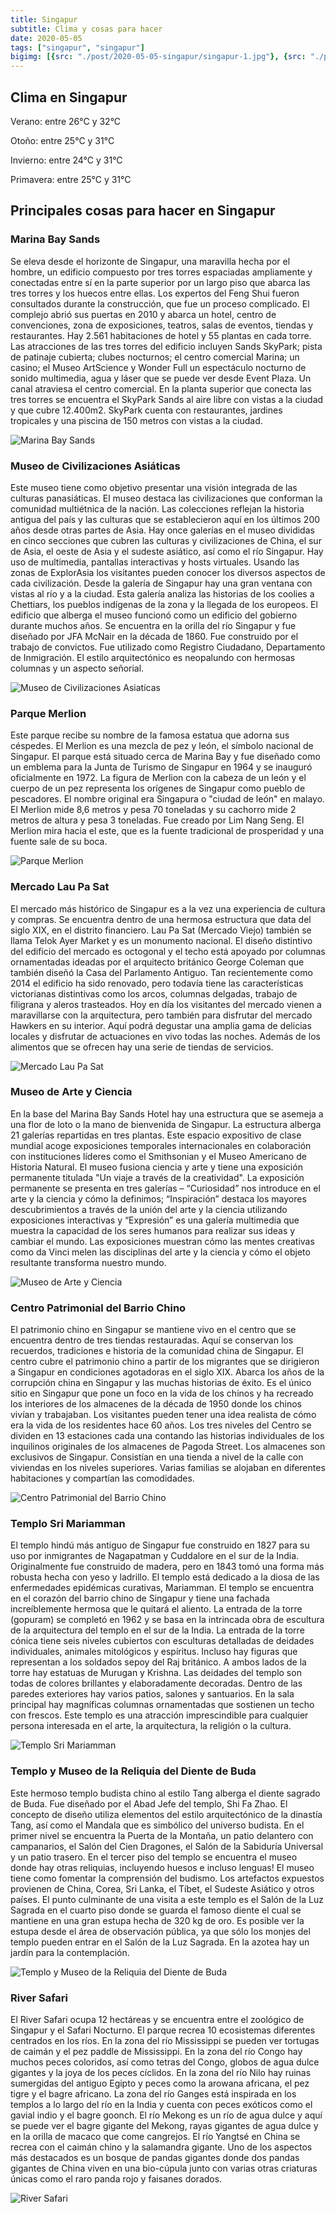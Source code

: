 ```yaml
---
title: Singapur
subtitle: Clima y cosas para hacer
date: 2020-05-05
tags: ["singapur", "singapur"]
bigimg: [{src: "./post/2020-05-05-singapur/singapur-1.jpg"}, {src: "./post/2020-05-05-singapur/singapur-2.jpg"}, {src: "./post/2020-05-05-singapur/singapur-3.jpg"}]
---
```

 
## Clima en Singapur
Verano: entre 26°C y 32°C
 
Otoño: entre 25°C y 31°C
 
Invierno: entre 24°C y 31°C
 
Primavera: entre 25°C y 31°C
 
## Principales cosas para hacer en Singapur
 
### Marina Bay Sands
Se eleva desde el horizonte de Singapur, una maravilla hecha por el hombre, un edificio compuesto por tres torres espaciadas ampliamente y conectadas entre sí en la parte superior por un largo piso que abarca las tres torres y los huecos entre ellas. Los expertos del Feng Shui fueron consultados durante la construcción, que fue un proceso complicado. El complejo abrió sus puertas en 2010 y abarca un hotel, centro de convenciones, zona de exposiciones, teatros, salas de eventos, tiendas y restaurantes. Hay 2.561 habitaciones de hotel y 55 plantas en cada torre. Las atracciones de las tres torres del edificio incluyen Sands SkyPark; pista de patinaje cubierta; clubes nocturnos; el centro comercial Marina; un casino; el Museo ArtScience y Wonder Full un espectáculo nocturno de sonido multimedia, agua y láser que se puede ver desde Event Plaza. Un canal atraviesa el centro comercial.  En la planta superior que conecta las tres torres se encuentra el SkyPark Sands al aire libre con vistas a la ciudad y que cubre 12.400m2. SkyPark cuenta con restaurantes, jardines tropicales y una piscina de 150 metros con vistas a la ciudad. 
 
![Marina Bay Sands](https://images.unsplash.com/photo-1516435579459-3db9e1a5e32a?w=640)
 
### Museo de Civilizaciones Asiáticas
Este museo tiene como objetivo presentar una visión integrada de las culturas panasiáticas. El museo destaca las civilizaciones que conforman la comunidad multiétnica de la nación. Las colecciones reflejan la historia antigua del país y las culturas que se establecieron aquí en los últimos 200 años desde otras partes de Asia. Hay once galerías en el museo divididas en cinco secciones que cubren las culturas y civilizaciones de China, el sur de Asia, el oeste de Asia y el sudeste asiático, así como el río Singapur. Hay uso de multimedia, pantallas interactivas y hosts virtuales. Usando las zonas de ExplorAsia los visitantes pueden conocer los diversos aspectos de cada civilización. Desde la galería de Singapur hay una gran ventana con vistas al río y a la ciudad. Esta galería analiza las historias de los coolies a Chettiars, los pueblos indígenas de la zona y la llegada de los europeos. El edificio que alberga el museo funcionó como un edificio del gobierno durante muchos años. Se encuentra en la orilla del río Singapur y fue diseñado por JFA McNair en la década de 1860. Fue construido por el trabajo de convictos. Fue utilizado como Registro Ciudadano, Departamento de Inmigración. El estilo arquitectónico es neopalundo con hermosas columnas y un aspecto señorial.
 
 
![Museo de Civilizaciones Asiaticas](./singapur-museo-de-civilizaciones-asiaticas.jpg)
 
### Parque Merlion
Este parque recibe su nombre de la famosa estatua que adorna sus céspedes. El Merlion es una mezcla de pez y león, el símbolo nacional de Singapur. El parque está situado cerca de Marina Bay y fue diseñado como un emblema para la Junta de Turismo de Singapur en 1964 y se inauguró oficialmente en 1972. La figura de Merlion con la cabeza de un león y el cuerpo de un pez representa los orígenes de Singapur como pueblo de pescadores. El nombre original era Singapura o "ciudad de león" en malayo. El Merlion mide 8,6 metros y pesa 70 toneladas y su cachorro mide 2 metros de altura y pesa 3 toneladas. Fue creado por Lim Nang Seng. El Merlion mira hacia el este, que es la fuente tradicional de prosperidad y una fuente sale de su boca.

![Parque Merlion](https://images.unsplash.com/photo-1600664356698-8a7a03598096?w=640)
 
### Mercado Lau Pa Sat
El mercado más histórico de Singapur es a la vez una experiencia de cultura y compras. Se encuentra dentro de una hermosa estructura que data del siglo XIX, en el distrito financiero. Lau Pa Sat (Mercado Viejo) también se llama Telok Ayer Market y es un monumento nacional. El diseño distintivo del edificio del mercado es octogonal y el techo está apoyado por columnas ornamentadas ideadas por el arquitecto británico George Coleman que también diseñó la Casa del Parlamento Antiguo. Tan recientemente como 2014 el edificio ha sido renovado, pero todavía tiene las características victorianas distintivas como los arcos, columnas delgadas, trabajo de filigrana y aleros trasteados. Hoy en día los visitantes del mercado vienen a maravillarse con la arquitectura, pero también para disfrutar del mercado Hawkers en su interior. Aquí podrá degustar una amplia gama de delicias locales y disfrutar de actuaciones en vivo todas las noches. Además de los alimentos que se ofrecen hay una serie de tiendas de servicios.
 
 
![Mercado Lau Pa Sat](https://images.unsplash.com/photo-1500956505867-124082952502?w=640)
 
### Museo de Arte y Ciencia
En la base del Marina Bay Sands Hotel hay una estructura que se asemeja a una flor de loto o la mano de bienvenida de Singapur. La estructura alberga 21 galerías repartidas en tres plantas. Este espacio expositivo de clase mundial acoge exposiciones temporales internacionales en colaboración con instituciones líderes como el Smithsonian y el Museo Americano de Historia Natural. El museo fusiona ciencia y arte y tiene una exposición permanente titulada "Un viaje a través de la creatividad". La exposición permanente se presenta en tres galerías – “Curiosidad” nos introduce en el arte y la ciencia y cómo la definimos; “Inspiración” destaca los mayores descubrimientos a través de la unión del arte y la ciencia utilizando exposiciones interactivas y “Expresión” es una galería multimedia que muestra la capacidad de los seres humanos para realizar sus ideas y cambiar el mundo. Las exposiciones muestran cómo las mentes creativas como da Vinci melen las disciplinas del arte y la ciencia y cómo el objeto resultante transforma nuestro mundo.
 
![Museo de Arte y Ciencia](https://images.unsplash.com/photo-1560754558-e8e3d9ab99e1?w=640)
 
### Centro Patrimonial del Barrio Chino
El patrimonio chino en Singapur se mantiene vivo en el centro que se encuentra dentro de tres tiendas restauradas. Aquí se conservan los recuerdos, tradiciones e historia de la comunidad china de Singapur. El centro cubre el patrimonio chino a partir de los migrantes que se dirigieron a Singapur en condiciones agotadoras en el siglo XIX. Abarca los años de la corrupción china en Singapur y las muchas historias de éxito. Es el único sitio en Singapur que pone un foco en la vida de los chinos y ha recreado los interiores de los almacenes de la década de 1950 donde los chinos vivían y trabajaban. Los visitantes pueden tener una idea realista de cómo era la vida de los residentes hace 60 años. Los tres niveles del Centro se dividen en 13 estaciones cada una contando las historias individuales de los inquilinos originales de los almacenes de Pagoda Street. Los almacenes son exclusivos de Singapur. Consistían en una tienda a nivel de la calle con viviendas en los niveles superiores. Varias familias se alojaban en diferentes habitaciones y compartían las comodidades. 
 
 
![Centro Patrimonial del Barrio Chino](https://images.unsplash.com/photo-1494211870102-df67df81b14c?w=640)

### Templo Sri Mariamman
El templo hindú más antiguo de Singapur fue construido en 1827 para su uso por inmigrantes de Nagapatman y Cuddalore en el sur de la India. Originalmente fue construido de madera, pero en 1843 tomó una forma más robusta hecha con yeso y ladrillo. El templo está dedicado a la diosa de las enfermedades epidémicas curativas, Mariamman. El templo se encuentra en el corazón del barrio chino de Singapur y tiene una fachada increíblemente hermosa que le quitará el aliento. La entrada de la torre (gopuram) se completó en 1962 y se basa en la intrincada obra de escultura de la arquitectura del templo en el sur de la India. La entrada de la torre cónica tiene seis niveles cubiertos con esculturas detalladas de deidades individuales, animales mitológicos y espíritus. Incluso hay figuras que representan a los soldados sepoy del Raj británico. A ambos lados de la torre hay estatuas de Murugan y Krishna. Las deidades del templo son todas de colores brillantes y elaboradamente decoradas. Dentro de las paredes exteriores hay varios patios, salones y santuarios. En la sala principal hay magníficas columnas ornamentadas que sostienen un techo con frescos. Este templo es una atracción imprescindible para cualquier persona interesada en el arte, la arquitectura, la religión o la cultura. 
 
 
![Templo Sri Mariamman](https://images.unsplash.com/photo-1563623878555-43e63ceb1256?w=640)
 
 
### Templo y Museo de la Reliquia del Diente de Buda
Este hermoso templo budista chino al estilo Tang alberga el diente sagrado de Buda. Fue diseñado por el Abad Jefe del templo, Shi Fa Zhao. El concepto de diseño utiliza elementos del estilo arquitectónico de la dinastía Tang, así como el Mandala que es simbólico del universo budista. En el primer nivel se encuentra la Puerta de la Montaña, un patio delantero con campanarios, el Salón del Cien Dragones, el Salón de la Sabiduría Universal y un patio trasero. En el tercer piso del templo se encuentra el museo donde hay otras reliquias, incluyendo huesos e incluso lenguas! El museo tiene como fomentar la comprensión del budismo. Los artefactos expuestos provienen de China, Corea, Sri Lanka, el Tíbet, el Sudeste Asiático y otros países. El punto culminante de una visita a este templo es el Salón de la Luz Sagrada en el cuarto piso donde se guarda el famoso diente el cual se mantiene en una gran estupa hecha de 320 kg de oro. Es posible ver la estupa desde el área de observación pública, ya que sólo los monjes del templo pueden entrar en el Salón de la Luz Sagrada. En la azotea hay un jardín para la contemplación. 
 
 
![Templo y Museo de la Reliquia del Diente de Buda](https://images.unsplash.com/photo-1505230960573-7dbc536e8346?w=640)
 
### River Safari
El River Safari ocupa 12 hectáreas y se encuentra entre el zoológico de Singapur y el Safari Nocturno. El parque recrea 10 ecosistemas diferentes centrados en los ríos. En la zona del río Mississippi se pueden ver tortugas de caimán y el pez paddle de Mississippi. En la zona del río Congo hay muchos peces coloridos, así como tetras del Congo, globos de agua dulce gigantes y la joya de los peces cíclidos. En la zona del río Nilo hay ruinas sumergidas del antiguo Egipto y peces como la arowana africana, el pez tigre y el bagre africano. La zona del río Ganges está inspirada en los templos a lo largo del río en la India y cuenta con peces exóticos como el gavial indio y el bagre goonch. El río Mekong es un río de agua dulce y aquí se puede ver el bagre gigante del Mekong, rayas gigantes de agua dulce y en la orilla de macaco que come cangrejos.  El río Yangtsé en China se recrea con el caimán chino y la salamandra gigante. Uno de los aspectos más destacados es un bosque de pandas gigantes donde dos pandas gigantes de China viven en una bio-cúpula junto con varias otras criaturas únicas como el raro panda rojo y faisanes dorados.
 
 
![River Safari](https://images.unsplash.com/photo-1507318584470-a67407ebe29a?w=640)
